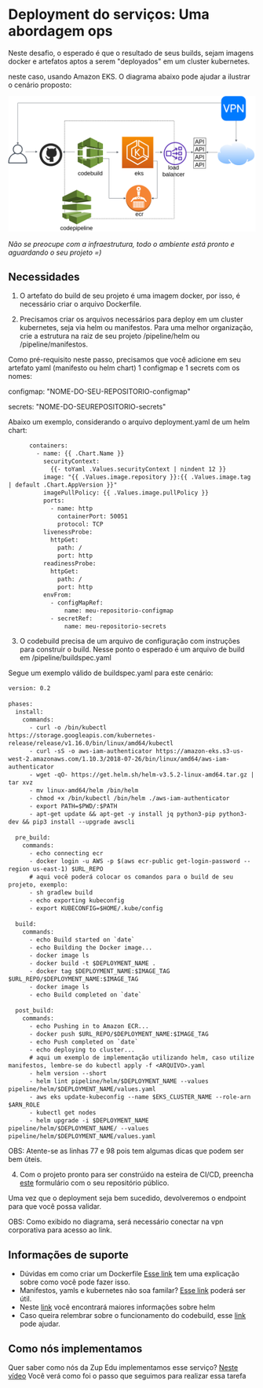 # Deployment do serviços: Uma abordagem ops

Neste desafio, o esperado é que o resultado de seus builds, sejam imagens docker e artefatos aptos a serem "deployados" em um cluster
kubernetes.

neste caso, usando Amazon EKS. O diagrama abaixo pode ajudar a ilustrar o cenário proposto:

![diagrama desafio deployment](../../recursos/diagramas/diagrama_desafio_deploy.png)

*Não se preocupe com a infraestrutura, todo o ambiente está pronto e aguardando o seu projeto =)*

## Necessidades

1. O artefato do build de seu projeto é uma imagem docker, por isso, é necessário criar o arquivo Dockerfile.

2. Precisamos criar os arquivos necessários para deploy em um cluster kubernetes, seja via helm ou manifestos. 
Para uma melhor organização, crie a estrutura na raiz de seu projeto /pipeline/helm ou /pipeline/manifestos.

Como pré-requisito neste passo, precisamos que você adicione em seu artefato yaml (manifesto ou helm chart) 1 configmap
e 1 secrets com os nomes:

configmap: "NOME-DO-SEU-REPOSITORIO-configmap"

secrets: "NOME-DO-SEUREPOSITORIO-secrets"

Abaixo um exemplo, considerando o arquivo deployment.yaml de um helm chart:

```
      containers:
        - name: {{ .Chart.Name }}
          securityContext:
            {{- toYaml .Values.securityContext | nindent 12 }}
          image: "{{ .Values.image.repository }}:{{ .Values.image.tag | default .Chart.AppVersion }}"
          imagePullPolicy: {{ .Values.image.pullPolicy }}
          ports:
            - name: http
              containerPort: 50051
              protocol: TCP
          livenessProbe:
            httpGet:
              path: /
              port: http
          readinessProbe:
            httpGet:
              path: /
              port: http
          envFrom:
            - configMapRef:
                name: meu-repositorio-configmap
            - secretRef:
                name: meu-repositorio-secrets
```

3. O codebuild precisa de um arquivo de configuração com instruções para construir o build. Nesse ponto o esperado é um arquivo
de build em /pipeline/buildspec.yaml

Segue um exemplo válido de buildspec.yaml para este cenário:

```
version: 0.2

phases:
  install:
    commands:
      - curl -o /bin/kubectl https://storage.googleapis.com/kubernetes-release/release/v1.16.0/bin/linux/amd64/kubectl
      - curl -sS -o aws-iam-authenticator https://amazon-eks.s3-us-west-2.amazonaws.com/1.10.3/2018-07-26/bin/linux/amd64/aws-iam-authenticator
      - wget -qO- https://get.helm.sh/helm-v3.5.2-linux-amd64.tar.gz | tar xvz
      - mv linux-amd64/helm /bin/helm
      - chmod +x /bin/kubectl /bin/helm ./aws-iam-authenticator
      - export PATH=$PWD/:$PATH
      - apt-get update && apt-get -y install jq python3-pip python3-dev && pip3 install --upgrade awscli

  pre_build:
    commands:
      - echo connecting ecr
      - docker login -u AWS -p $(aws ecr-public get-login-password --region us-east-1) $URL_REPO
      # aqui você poderá colocar os comandos para o build de seu projeto, exemplo:
      - sh gradlew build
      - echo exporting kubeconfig
      - export KUBECONFIG=$HOME/.kube/config
      
  build:
    commands:
      - echo Build started on `date`
      - echo Building the Docker image...  
      - docker image ls
      - docker build -t $DEPLOYMENT_NAME . 
      - docker tag $DEPLOYMENT_NAME:$IMAGE_TAG $URL_REPO/$DEPLOYMENT_NAME:$IMAGE_TAG
      - docker image ls
      - echo Build completed on `date`  

  post_build:
    commands:
      - echo Pushing in to Amazon ECR...
      - docker push $URL_REPO/$DEPLOYMENT_NAME:$IMAGE_TAG
      - echo Push completed on `date`  
      - echo deploying to cluster...
      # aqui um exemplo de implementação utilizando helm, caso utilize manifestos, lembre-se do kubectl apply -f <ARQUIVO>.yaml
      - helm version --short
      - helm lint pipeline/helm/$DEPLOYMENT_NAME --values pipeline/helm/$DEPLOYMENT_NAME/values.yaml
      - aws eks update-kubeconfig --name $EKS_CLUSTER_NAME --role-arn $ARN_ROLE
      - kubectl get nodes
      - helm upgrade -i $DEPLOYMENT_NAME pipeline/helm/$DEPLOYMENT_NAME/ --values pipeline/helm/$DEPLOYMENT_NAME/values.yaml
```
OBS: Atente-se as linhas 77 e 98 pois tem algumas dicas que podem ser bem úteis.

4. Com o projeto pronto para ser constrúido na esteira de CI/CD, preencha [este](AQUI-DEVERÁ-TER-O-LINK-DO-FORMULARIO) formulário
com o seu repositório público.

Uma vez que o deployment seja bem sucedido, devolveremos o endpoint para que você possa validar.

OBS: Como exibido no diagrama, será necessário conectar na vpn corporativa para acesso ao link.

## Informações de suporte

- Dúvidas em como criar um Dockerfile [Esse link](LINK-PARA-O-CONTEUDO) tem uma explicação sobre como você pode fazer isso.
- Manifestos, yamls e kubernetes não soa familar? [Esse link](LINK-PARA-O-CONTEUDO) poderá ser útil.
- Neste [link](LINK-PARA-O-CONTEUDO) você encontrará maiores informações sobre helm
- Caso queira relembrar sobre o funcionamento do codebuild, esse [link](LINK-PARA-O-CONTEUDO) pode ajudar.

## Como nós implementamos
Quer saber como nós da Zup Edu implementamos esse serviço? [Neste vídeo](AQUI-DEVERA-TER-O-LINK-DO-VIDEO-QUE-SERA-EDITADO) Você verá como foi o passo que seguimos para realizar essa tarefa
